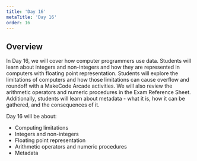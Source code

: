 ```yaml
---
title: 'Day 16'
metaTitle: 'Day 16'
order: 16
---
```


## Overview

In Day 16, we will cover how computer programmers use data. Students will learn about integers and non-integers and how they are represented in computers with floating point representation. Students will explore the limitations of computers and how those limitations can cause overflow and roundoff with a MakeCode Arcade activities. We will also review the arithmetic operators and numeric procedures in the Exam Reference Sheet. Additionally, students will learn about metadata - what it is, how it can be gathered, and the consequences of it.

Day 16 will be about:

* Computing limitations
* Integers and non-integers
* Floating point representation
* Arithmetic operators and numeric procedures
* Metadata